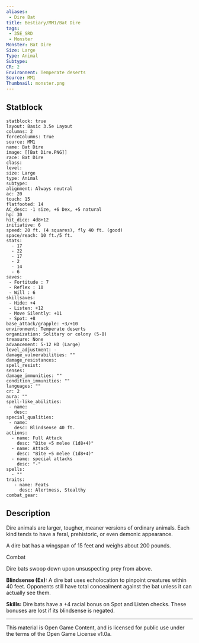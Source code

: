 ```yaml
---
aliases:
 - Dire Bat
title: Bestiary/MM1/Bat Dire
tags: 
 - 35E_SRD
 - Monster
Monster: Bat Dire
Size: Large
Type: Animal
Subtype: 
CR: 2
Environnent: Temperate deserts
Source: MM1
Thumbnail: monster.png
---
```


## Statblock

```statblock
statblock: true
layout: Basic 3.5e Layout
columns: 2
forceColumns: true
source: MM1 
name: Bat Dire
image: [[Bat Dire.PNG]]
race: Bat Dire
class: 
level: 
size: Large
type: Animal
subtype: 
alignment: Always neutral
ac: 20
touch: 15
flatfooted: 14
AC_desc: -1 size, +6 Dex, +5 natural
hp: 30
hit_dice: 4d8+12
initiative: 6
speed: 20 ft. (4 squares), fly 40 ft. (good)
space/reach: 10 ft./5 ft.
stats:
  - 17
  - 22
  - 17
  - 2
  - 14
  - 6
saves:
 - Fortitude : 7
 - Reflex : 10
 - Will : 6
skillsaves:
 - Hide: +4
 - Listen: +12
 - Move Silently: +11
 - Spot: +8
base_attack/grapple: +3/+10
environment: Temperate deserts
organization: Solitary or colony (5-8)
treasure: None
advancement: 5-12 HD (Large)
level_adjustment: -
damage_vulnerabilities: ""
damage_resistances: 
spell_resist: 
senses: 
damage_immunities: ""
condition_immunities: ""
languages: ""
cr: 2
aura: ""
spell-like_abilities:
 - name: 
   desc: 
special_qualities:
 - name:
   desc: Blindsense 40 ft.
actions:
  - name: Full Attack
    desc: "Bite +5 melee (1d8+4)"
  - name: Attack
    desc: "Bite +5 melee (1d8+4)"
  - name: special attacks
    desc: "-"
spells:
  - ""
traits:
   - name: Feats
     desc: Alertness, Stealthy
combat_gear:  
```

## Description



Dire animals are larger, tougher, meaner versions of ordinary animals. Each kind tends to have a feral, prehistoric, or even demonic appearance.

A dire bat has a wingspan of 15 feet and weighs about 200 pounds.

Combat

Dire bats swoop down upon unsuspecting prey from above.


**Blindsense (Ex):** A dire bat uses echolocation to pinpoint creatures within 40 feet. Opponents still have total concealment against the bat unless it can actually see them.


**Skills:** Dire bats have a +4 racial bonus on Spot and Listen checks. These bonuses are lost if its blindsense is negated.

---

This material is Open Game Content, and is licensed for public use under the terms of the Open Game License v1.0a.

